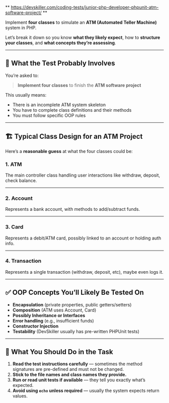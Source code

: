 ** https://devskiller.com/coding-tests/junior-php-developer-phpunit-atm-software-project/ **

Implement **four classes** to simulate an **ATM (Automated Teller Machine)** system in PHP.

Let’s break it down so you know **what they likely expect**, how to **structure your classes**, and **what concepts they’re assessing**.

---

## 🧠 What the Test Probably Involves

You’re asked to:

> **Implement four classes** to finish the **ATM software project**

This usually means:

* There is an incomplete ATM system skeleton
* You have to complete class definitions and their methods
* You must follow specific OOP rules

---

## 🏗️ Typical Class Design for an ATM Project

Here’s a **reasonable guess** at what the four classes could be:

### 1. **ATM**

The main controller class handling user interactions like withdraw, deposit, check balance.

---

### 2. **Account**

Represents a bank account, with methods to add/subtract funds.

---

### 3. **Card**

Represents a debit/ATM card, possibly linked to an account or holding auth info.

---

### 4. **Transaction**

Represents a single transaction (withdraw, deposit, etc), maybe even logs it.

---

## ✅ OOP Concepts You’ll Likely Be Tested On

* **Encapsulation** (private properties, public getters/setters)
* **Composition** (ATM uses Account, Card)
* **Possibly Inheritance or Interfaces**
* **Error handling** (e.g., insufficient funds)
* **Constructor Injection**
* **Testability** (DevSkiller usually has pre-written PHPUnit tests)

---

## 🧪 What You Should Do in the Task

1. **Read the test instructions carefully** — sometimes the method signatures are pre-defined and must not be changed.
2. **Stick to the file names and class names they provide.**
3. **Run or read unit tests if available** — they tell you exactly what’s expected.
4. **Avoid using `echo` unless required** — usually the system expects return values.


